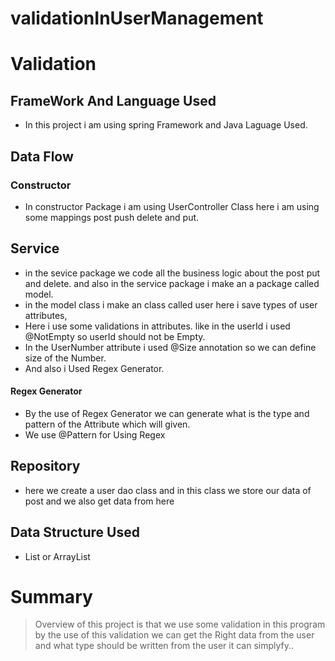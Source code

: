 # validationInUserManagement
<!-- Headings -->
# Validation
<!--UL-->
## FrameWork And Language Used
* In this project i am using spring Framework and Java Laguage Used.

## Data Flow
### Constructor
* In constructor Package i am using UserController Class here i am using some mappings post push delete and put. 



## Service

* in the sevice package we code all the business logic about the post put and delete.
and also in the service package i make an a package called model.
* in the model class i make an class called user here i save types of user attributes,
* Here i use some validations in attributes. like in the userId i used @NotEmpty so userId should not be Empty.
* In the UserNumber attribute i used @Size annotation so we can define size of the Number.
* And also i Used Regex Generator.
#### Regex Generator
* By the use of Regex Generator we can generate what is the type and pattern of the Attribute which will given.
* We use @Pattern for Using Regex
 ## Repository
 * here we create a user dao class and in this class we store our data of post and we also get data from here
 ## Data Structure Used
 * List or ArrayList
 
 # Summary
 <!-- Blockquote-->
 > Overview of this project is that we use some validation in this program by the use of this validation we can get the Right data from the user and what type should be written from the user it can simplyfy..
